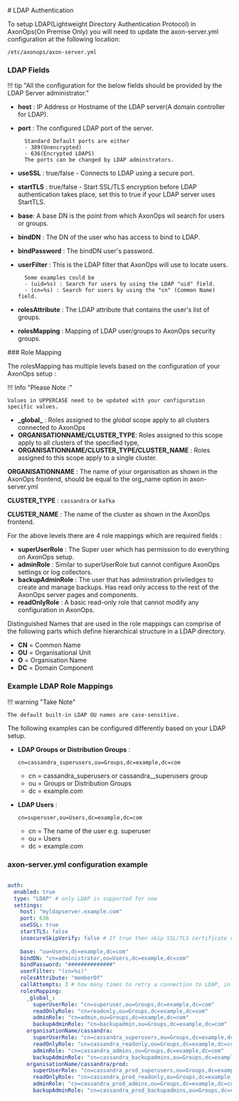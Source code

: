 # LDAP Authentication

To setup LDAP(Lightweight Directory Authentication Protocol) in AxonOps(On Premise Only) you will need to update the axon-server.yml configuration at the following location:

```/etc/axonops/axon-server.yml```


### LDAP Fields

!!! tip "All the configuration for the below fields should be provided by the LDAP Server administrator."

  - **host** : IP Address or Hostname of the LDAP server(A domain controller for LDAP).
  - **port** : The configured LDAP port of the server.

          Standard Default ports are either 
          - 389(Unencrypted) 
          - 636(Encrypted LDAPS)
          The ports can be changed by LDAP adminstrators.

  - **useSSL** : true/false - Connects to LDAP using a secure port.
  - **startTLS** : true/false - Start SSL/TLS encryption before LDAP authentication takes place, set this to true if your LDAP server uses StartTLS.
  - **base**: A base DN is the point from which AxonOps wil search for users or groups. 
  - **bindDN** : The DN of the user who has access to bind to LDAP.
  - **bindPassword** : The bindDN user's password.
  - **userFilter** : This is the LDAP filter that AxonOps will use to locate users.
                 
          Some examples could be 
          - (uid=%s) : Search for users by using the LDAP "uid" field.
          - (cn=%s) : Search for users by using the "cn" (Common Name) field.

  - **rolesAttribute** : The LDAP attribute that contains the user's list of groups.
  - **rolesMapping** : Mapping of LDAP user/groups to AxonOps security groups.

### Role Mapping

The rolesMapping has multiple levels based on the configuration of your AxonOps setup : 

!!! Info "Please Note :"

    Values in UPPERCASE need to be updated with your configuration specific values.

  - **\_global\_** : Roles assigned to the _global_ scope apply to all clusters connected to AxonOps
  - **ORGANISATIONNAME/CLUSTER_TYPE**: Roles assigned to this scope apply to all clusters of the specified type, 
  - **ORGANISATIONNAME/CLUSTER_TYPE/CLUSTER_NAME** : Roles assigned to this scope apply to a single cluster.

**ORGANISATIONNAME** :  The name of your organisation as shown in the AxonOps frontend, should be equal to the org_name option in axon-server.yml

**CLUSTER_TYPE** : `cassandra` or `kafka`

**CLUSTER_NAME** : The name of the cluster as shown in the AxonOps frontend.

For the above levels there are 4 role mappings which are required fields :

  - **superUserRole** : The Super user which has permission to do everything on AxonOps setup.
  - **adminRole** : Similar to superUserRole but cannot configure AxonOps settings or log collectors.
  - **backupAdminRole** : The user that has adminstration priviledges to create and manage backups. Has read only access to the rest of the AxonOps server pages and components.
  - **readOnlyRole** : A basic read-only role that cannot modify any configuration in AxonOps.

Distinguished Names that are used in the role mappings can comprise of the following parts which define hierarchical structure in a LDAP directory.

  - **CN** = Common Name
  - **OU** = Organisational Unit
  - **O** = Organisation Name
  - **DC** = Domain Component


### Example LDAP Role Mappings

!!! warning "Take Note"

    The default built-in LDAP OU names are case-sensitive.


The following examples can be configured differently based on your LDAP setup.

  - **LDAP Groups or Distribution Groups** :
    
    ```cn=cassandra_superusers,ou=Groups,dc=example,dc=com```

    - cn = cassandra_superusers or cassandra_<ENV>_superusers group
    - ou = Groups or Distribution Groups
    - dc = example.com

  - **LDAP Users** : 
    
    ```cn=superuser,ou=Users,dc=example,dc=com```

    - cn = The name of the user e.g. superuser
    - ou = Users
    - dc = example.com


### axon-server.yml configuration example

``` yaml

auth:
  enabled: true
  type: "LDAP" # only LDAP is supported for now
  settings:
    host: "myldapserver.example.com"
    port: 636
    useSSL: true
    startTLS: false
    insecureSkipVerify: false # If true then skip SSL/TLS certificate verification
    
    base: "ou=Users,dc=example,dc=com"   
    bindDN: "cn=administrator,ou=Users,dc=example,dc=com"
    bindPassword: "##############"
    userFilter: "(cn=%s)"
    rolesAttribute: "memberOf"
    callAttempts: 3 # how many times to retry a connection to LDAP, in case of network issues.
    rolesMapping:
      _global_:
        superUserRole: "cn=superuser,ou=Groups,dc=example,dc=com"
        readOnlyRole: "cn=readonly,ou=Groups,dc=example,dc=com"
        adminRole: "cn=admin,ou=Groups,dc=example,dc=com"
        backupAdminRole: "cn=backupadmin,ou=Groups,dc=example,dc=com"
      organisationName/cassandra:
        superUserRole: "cn=cassandra_superusers,ou=Groups,dc=example,dc=com"
        readOnlyRole: "cn=cassandra_readonly,ou=Groups,dc=example,dc=com"
        adminRole: "cn=cassandra_admins,ou=Groups,dc=example,dc=com"
        backupAdminRole: "cn=cassandra_backupadmins,ou=Groups,dc=example,dc=com"
      organisationName/cassandra/prod:
        superUserRole: "cn=cassandra_prod_superusers,ou=Groups,dc=example,dc=com"
        readOnlyRole: "cn=cassandra_prod_readonly,ou=Groups,dc=example,dc=com"
        adminRole: "cn=cassandra_prod_admins,ou=Groups,dc=example,dc=com"
        backupAdminRole: "cn=cassandra_prod_backupadmins,ou=Groups,dc=example,dc=com"
```
